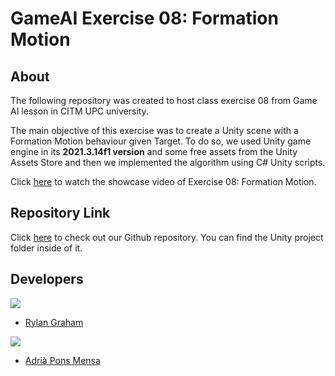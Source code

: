 # GameAI Exercise 08: Formation Motion
## About
The following repository was created to host class exercise 08 from Game AI lesson in CITM UPC university.

The main objective of this exercise was to create a Unity scene with a Formation Motion behaviour given Target. To do so, we used Unity game engine in its **2021.3.14f1 version** and some free assets from the Unity Assets Store and then we implemented the algorithm using C# Unity scripts.

Click [here](https://youtu.be/rk3wufE2tpw) to watch the showcase video of Exercise 08: Formation Motion.


## Repository Link
Click [here](https://github.com/AdriaPm/GameAI_FormationMotion) to check out our Github repository. You can find the Unity project folder inside of it.


## Developers
![](https://raw.githubusercontent.com/Historn/PinBall_Game/master/TeamPhotos/rylangraham.jpg)
 - [Rylan Graham](https://github.com/RylanJGraham)

 ![](https://raw.githubusercontent.com/Historn/PinBall_Game/master/TeamPhotos/adriapons.jpg)
 - [Adrià Pons Mensa](https://github.com/AdriaPm)
